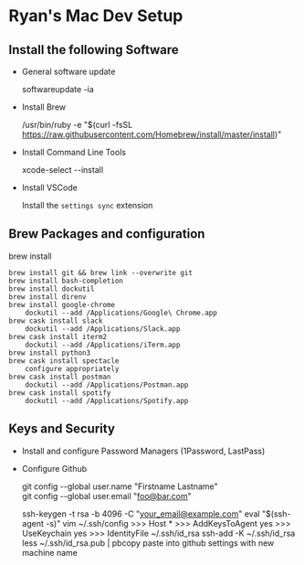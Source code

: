 # Ryan's Mac Dev Setup

## Install the following Software

- General software update

    softwareupdate -ia

- Install Brew

    /usr/bin/ruby -e "$(curl -fsSL https://raw.githubusercontent.com/Homebrew/install/master/install)"

- Install Command Line Tools

    xcode-select --install

- Install VSCode

    Install the `settings sync` extension

## Brew Packages and configuration

brew install

    brew install git && brew link --overwrite git
    brew install bash-completion
    brew install dockutil
    brew install direnv
    brew install google-chrome
        dockutil --add /Applications/Google\ Chrome.app
    brew cask install slack
        dockutil --add /Applications/Slack.app
    brew cask install iterm2
        dockutil --add /Applications/iTerm.app	
    brew install python3
    brew cask install spectacle
        configure appropriately
    brew cask install postman 
        dockutil --add /Applications/Postman.app
    brew cask install spotify
        dockutil --add /Applications/Spotify.app

## Keys and Security

- Install and configure Password Managers (1Password, LastPass)
- Configure Github

    git config --global user.name "Firstname Lastname"	
    git config --global user.email "foo@bar.com"

    ssh-keygen -t rsa -b 4096 -C "your_email@example.com"
    eval "$(ssh-agent -s)"
    vim ~/.ssh/config
        >>> Host *
         >>>    AddKeysToAgent yes
         >>>    UseKeychain yes
         >>>    IdentityFile ~/.ssh/id_rsa
    ssh-add -K ~/.ssh/id_rsa
    less ~/.ssh/id_rsa.pub | pbcopy
    paste into github settings with new machine name
